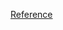 [Reference](https://www.youtube.com/watch?v=2YeJ-5UAke8&list=PLUl4u3cNGP61Oq3tWYp6V_F-5jb5L2iHb&index=12)